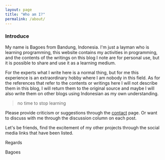 ```yaml
---
layout: page
title: "Who am I?"
permalink: /about/
---
```


### Introduce

My name is Bagoes from Bandung, Indonesia. I'm just a layman who is learning programming, this website contains my activities in programming, and the contents of the writings on this blog I note are for personal use, but it is possible to share and use it as a learning medium.

For the experts what I write here is a normal thing, but for me this experience is an extraordinary hobby where I am nobody in this field. As for the references that refer to the contents or writings here I will not describe them in this blog, I will return them to the original source and maybe I will also write them on other blogs using Indonesian as my own understanding.

> no time to stop learning

Please provide criticism or suggestions through the [contact][contact] page. Or want to discuss with me through the discussion column on each post.

Let's be friends, find the excitement of my other projects through the social media links that have been listed.

Regards

Bagoes

[contact]: /contact/


